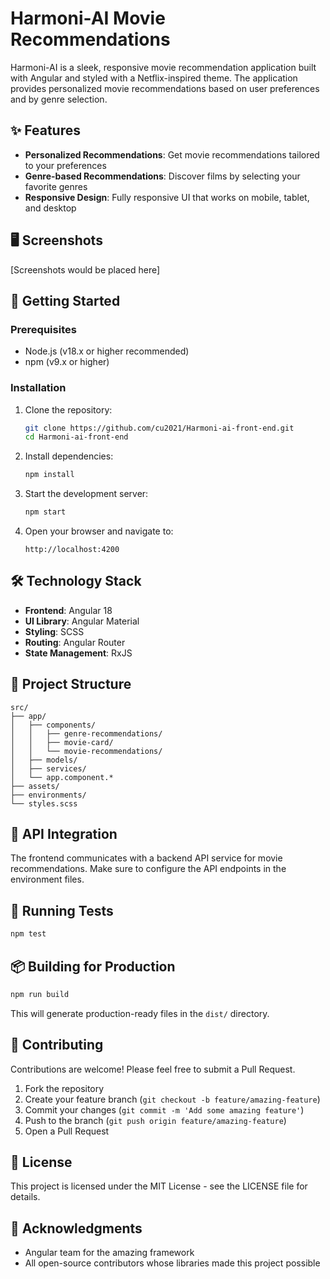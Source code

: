 # Harmoni-AI Movie Recommendations

Harmoni-AI is a sleek, responsive movie recommendation application built with Angular and styled with a Netflix-inspired theme. The application provides personalized movie recommendations based on user preferences and by genre selection.

## ✨ Features

- **Personalized Recommendations**: Get movie recommendations tailored to your preferences
- **Genre-based Recommendations**: Discover films by selecting your favorite genres
- **Responsive Design**: Fully responsive UI that works on mobile, tablet, and desktop

## 🖥️ Screenshots

[Screenshots would be placed here]

## 🚀 Getting Started

### Prerequisites

- Node.js (v18.x or higher recommended)
- npm (v9.x or higher)

### Installation

1. Clone the repository:

   ```bash
   git clone https://github.com/cu2021/Harmoni-ai-front-end.git
   cd Harmoni-ai-front-end
   ```

2. Install dependencies:

   ```bash
   npm install
   ```

3. Start the development server:

   ```bash
   npm start
   ```

4. Open your browser and navigate to:
   ```
   http://localhost:4200
   ```

## 🛠️ Technology Stack

- **Frontend**: Angular 18
- **UI Library**: Angular Material
- **Styling**: SCSS
- **Routing**: Angular Router
- **State Management**: RxJS

## 📂 Project Structure

```
src/
├── app/
│   ├── components/
│   │   ├── genre-recommendations/
│   │   ├── movie-card/
│   │   └── movie-recommendations/
│   ├── models/
│   ├── services/
│   └── app.component.*
├── assets/
├── environments/
└── styles.scss
```

## 🔄 API Integration

The frontend communicates with a backend API service for movie recommendations. Make sure to configure the API endpoints in the environment files.

## 🧪 Running Tests

```bash
npm test
```

## 📦 Building for Production

```bash
npm run build
```

This will generate production-ready files in the `dist/` directory.

## 🤝 Contributing

Contributions are welcome! Please feel free to submit a Pull Request.

1. Fork the repository
2. Create your feature branch (`git checkout -b feature/amazing-feature`)
3. Commit your changes (`git commit -m 'Add some amazing feature'`)
4. Push to the branch (`git push origin feature/amazing-feature`)
5. Open a Pull Request

## 📄 License

This project is licensed under the MIT License - see the LICENSE file for details.

## 🙏 Acknowledgments

- Angular team for the amazing framework
- All open-source contributors whose libraries made this project possible

